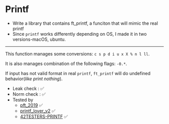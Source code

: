 # Printf
 - Write a library that contains ft_printf, a funciton that will mimic the real printf
 - Since `printf` works differently depending on OS, I made it in two versions-macOS, ubuntu.

----
This function manages some conversions: `c s p d i u x X % n l ll`. 

It is also manages combination of the following flags: `-0.*`.

If input has not valid format in real `printf`, `ft_printf` will do undefined behavior(*like print nothing*).

 - Leak check : ✅
 - Norm check : ✅
 - Tested by 
	- [pft_2019](https://github.com/cclaude42/PFT_2019) ✅
	- [printf_lover_v2](https://github.com/charMstr/printf_lover_v2) ✅
	- [42TESTERS-PRINTF](https://github.com/Mazoise/42TESTERS-PRINTF) ✅

